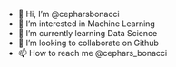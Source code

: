 - 👋 Hi, I’m @cepharsbonacci
- 👀 I’m interested in Machine Learning
- 🌱 I’m currently learning Data Science
- 💞️ I’m looking to collaborate on Github
- 📫 How to reach me @cephars_bonacci

<!---
bonaccicephars/bonaccicephars is a ✨ special ✨ repository because its `README.md` (this file) appears on your GitHub profile.
You can click the Preview link to take a look at your changes.
--->

